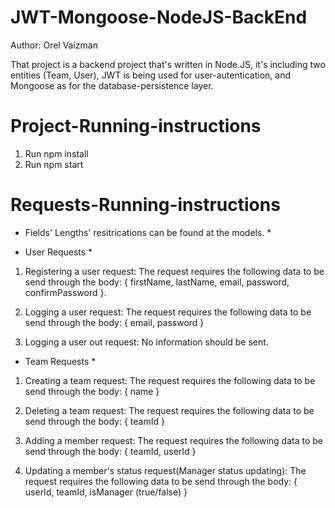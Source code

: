 # JWT-Mongoose-NodeJS-BackEnd

Author: Orel Vaizman

That project is a backend project that's written in Node.JS, it's including two entities (Team, User), JWT is being used for user-autentication, and Mongoose as for the database-persistence layer.

# Project-Running-instructions

1. Run npm install
2. Run npm start

# Requests-Running-instructions

-   Fields' Lengths' resitrications can be found at the models. \*

-   User Requests \*

1. Registering a user request: The request requires the following data to be send through the body: { firstName, lastName, email, password, confirmPassword }.

2. Logging a user request: The request requires the following data to be send through the body: { email, password }

3. Logging a user out request: No information should be sent.

-   Team Requests \*

1. Creating a team request: The request requires the following data to be send through the body: { name }

2. Deleting a team request: The request requires the following data to be send through the body: { teamId }

3. Adding a member request: The request requires the following data to be send through the body: { teamId, userId }

4. Updating a member's status request(Manager status updating): The request requires the following data to be send through the body: { userId, teamId, isManager (true/false) }
